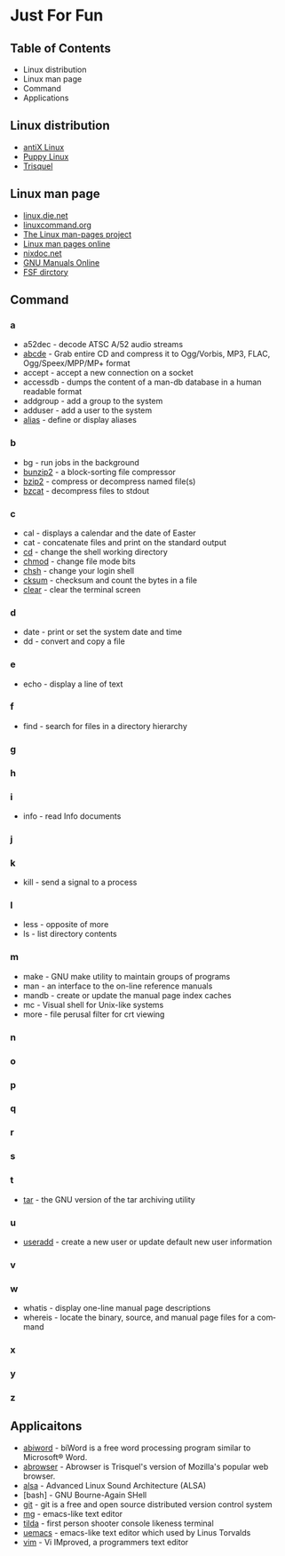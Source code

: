 # Just For Fun
## Table of Contents
- Linux distribution
- Linux man page 
- Command
- Applications

## Linux distribution
- [antiX Linux](https://antixlinux.com)
- [Puppy Linux](https://www.puppylinux.com)
- [Trisquel](https://trisquel.info)

## Linux man page
- [linux.die.net](https://linux.die.net)
- [linuxcommand.org](http://linuxcommand.org)
- [The Linux man-pages project](https://www.kernel.org/doc/man-pages/)
- [Linux man pages online](https://man7.org/linux/man-pages/index.html)
- [nixdoc.net](https://nixdoc.net/man-pages)
- [GNU Manuals Online](https://www.gnu.org/manual/manual.html)
- [FSF dirctory](https://directory.fsf.org/wiki/GNU)

## Command
### a
- a52dec - decode ATSC A/52 audio streams
- [abcde](https://linux.die.net/man/1/abcde) - Grab entire CD and compress it to Ogg/Vorbis, MP3, FLAC, Ogg/Speex/MPP/MP+ format
- accept - accept a new connection on a socket
- accessdb - dumps the content of a man-db database in a human readable format
- addgroup - add a group to the system
- adduser - add a user to the system
- [alias](http://linuxcommand.org/lc3_man_pages/aliash.html) - define or display aliases

### b
- bg - run jobs in the background
- [bunzip2](https://linux.die.net/man/1/bunzip2) - a block-sorting file compressor
- [bzip2](https:/ss64.com/bash/bzip2.html) - compress or decompress named file(s)
- [bzcat](https://linux.die.net/man/1/bzcat) - decompress files to stdout

### c
- cal - displays a calendar and the date of Easter
- cat - concatenate files and print on the standard output
- [cd](http://www.linuxcommand.org/lc3_man_pages/cdh.html) - change the shell working directory
- [chmod](https://linux.die.net/man/1/chmod) - change file mode bits
- [chsh](https://www.linux.die.net/man/1/chsh) - change your login shell
- [cksum](https://linux.die.net/man/1/cksum) - checksum and count the bytes in a file
- [clear](https://linux.die.net/man/1/clear) - clear the terminal screen

### d
- date - print or set the system date and time
- dd - convert and copy a file

### e
- echo - display a line of text

### f
- find - search for files in a directory hierarchy

### g

### h

### i
- info - read Info documents

### j

### k
- kill - send a signal to a process

### l
- less - opposite of more
- ls - list directory contents

### m
- make - GNU make utility to maintain groups of programs
- man - an interface to the on-line reference manuals
- mandb - create or update the manual page index caches
- mc - Visual shell for Unix-like systems
- more - file perusal filter for crt viewing

### n

### o

### p

### q

### r

### s

### t
 - [tar](https://linux.die.net/man/1/tar) - the GNU version of the tar archiving utility

### u
 - [useradd](https://linux.die.net/man/8/adduser) - create a new user or update default new user information

### v

### w
 - whatis - display one-line manual page descriptions
 - whereis - locate the binary, source, and manual page files for a com‐
       mand

### x

### y

### z

## Applicaitons
- [abiword](https://www.abisource.com/) - biWord is a free word processing program similar to Microsoft® Word.
- [abrowser](https://trisquel.info/en/wiki/abrowser-help) - Abrowser is Trisquel's version of Mozilla's popular web browser.
- [alsa](https://www.alsa-project.org/main/index.php/Main_Page) - Advanced Linux Sound Architecture (ALSA)
- [bash] - GNU Bourne-Again SHell
- [git](https://git-scm.com) - git is a free and open source distributed version control system
- [mg](http://man.openbsd.org/OpenBSD-current/man1/mg.1) - emacs-like text editor
- [tilda](http://tilda.sourceforge.net/tildadoc.php) - first person shooter console likeness terminal
- [uemacs](https://git.kernel.org/pub/scm/linux/kernel/git/torvalds/uemacs.git/) - emacs-like text editor which used by Linus Torvalds
- [vim](https://www.vim.org) - Vi IMproved, a programmers text editor

